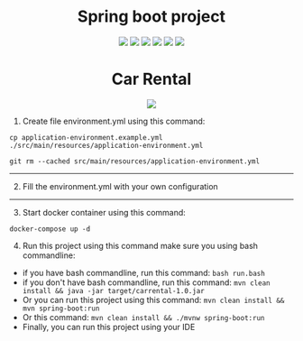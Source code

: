 <h1 align="center">Spring boot project</h1>
<div id="badge" align="center">
  <!-- logo spring boot -->
  <img src="https://res.cloudinary.com/practicaldev/image/fetch/s--zrUJwvgZ--/c_imagga_scale,f_auto,fl_progressive,h_900,q_auto,w_1600/https://dev-to-uploads.s3.amazonaws.com/uploads/articles/bupbqc9fctvw4j7r14it.png">
  <!-- image of spring boot -->
  <img src="https://img.shields.io/badge/Spring%20Boot-2.4.5-brightgreen">
  <!-- image of java -->
  <img src="https://img.shields.io/badge/Java-11-red">
  <!-- image of maven -->
  <img src="https://img.shields.io/badge/Maven-3.8.1-blue">
  <!-- image of docker -->
  <img src="https://img.shields.io/badge/Docker-20.10.6-blue">
  <!-- image of docker-compose -->
  <img src="https://img.shields.io/badge/Docker%20Compose-1.29.1-blue">
</div>
<h1 align="center">Car Rental</h1>
<div align="center">
  <img src="https://media0.giphy.com/media/26BRrcK4dXrxl817q/giphy.gif">
</div>

1. Create file environment.yml using this command:

```
cp application-environment.example.yml ./src/main/resources/application-environment.yml
```

```
git rm --cached src/main/resources/application-environment.yml
```

---

2. Fill the environment.yml with your own configuration

---

3. Start docker container using this command:

```
docker-compose up -d
```

4. Run this project using this command make sure you using bash commandline:

- if you have bash commandline, run this command:
  `bash run.bash`
- if you don't have bash commandline, run this command:
  `mvn clean install && java -jar target/carrental-1.0.jar`
- Or you can run this project using this command:
  `mvn clean install && mvn spring-boot:run`
- Or this command:
  `mvn clean install && ./mvnw spring-boot:run`
- Finally, you can run this project using your IDE
